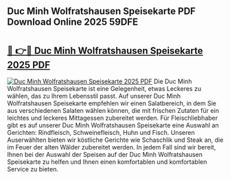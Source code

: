 ## Duc Minh Wolfratshausen Speisekarte PDF Download Online 2025 59DFE

# <h2><a href="http://gc81vfs.nevu.top/?p=Duc+Minh+Wolfratshausen+Speisekarte">🔗 👉🔴 Duc Minh Wolfratshausen Speisekarte 2025 PDF</a></h2>

[![Duc Minh Wolfratshausen Speisekarte 2025 PDF](https://i.imgur.com/dBaPXMq.png)](http://gc81vfs.nevu.top/?p=Duc+Minh+Wolfratshausen+Speisekarte)
Die Duc Minh Wolfratshausen Speisekarte ist eine Gelegenheit, etwas Leckeres zu wählen, das zu Ihrem Lebensstil passt. Auf unserer Duc Minh Wolfratshausen Speisekarte empfehlen wir einen Salatbereich, in dem Sie aus verschiedenen Salaten wählen können, die mit frischen Zutaten für ein leichtes und leckeres Mittagessen zubereitet werden. Für Fleischliebhaber gibt es auf unserer Duc Minh Wolfratshausen Speisekarte eine Auswahl an Gerichten: Rindfleisch, Schweinefleisch, Huhn und Fisch. Unseren Auserwählten bieten wir köstliche Gerichte wie Schaschlik und Steak an, die im Feuer der alten Wälder zubereitet werden. In jedem Fall sind wir bereit, Ihnen bei der Auswahl der Speisen auf der Duc Minh Wolfratshausen Speisekarte zu helfen und Ihnen einen komfortablen und komfortablen Service zu bieten.
